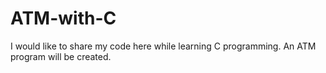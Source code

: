 # ATM-with-C
I would like to share my code here while learning C programming. An ATM program will be created.
